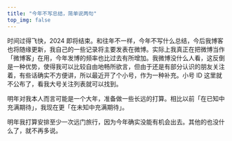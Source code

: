 ```yaml
---
title: "今年不写总结，简单说两句"
top_img: false
---
```

时间过得飞快，2024 即将结束。和往年不一样，今年不写什么总结，今后我博客也将随缘更新，我自己的一些记录将主要发表在微博。实际上我真正在把微博当作「微博客」在用，今年发博的频率也比过去有所增加。我微博没什么人看，这反倒是一种优势，使得我可以比较自由地畅所欲言，但由于还是有部分认识的朋友关注着，有些话确实不方便讲，所以最近开了个小号，作为一种补充。小号 ID 这里就不公布了，看我大号关注列表就可以找到。

明年对我本人而言可能是一个大年，准备做一些长远的打算。相比以前「在已知中充满期待」，我现在更「在未知中充满期待」。

明年我打算安排至少一次远门旅行，因为今年确实没能有机会出去。其他的也没什么了，就不再多说。